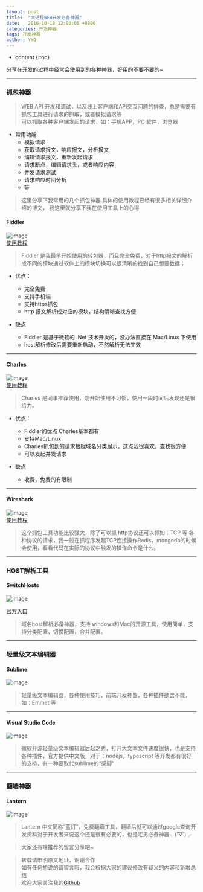 ```yaml
---
layout: post
title:  "大话程WEB开发必备神器"
date:   2016-10-18 12:00:05 +0800
categories: 开发神器
tags: 开发神器  
author: YYQ
---
```


* content
{:toc} 


分享在开发的过程中经常会使用到的各种神器，好用的不要不要的~









---

### 抓包神器

> WEB API 开发和调试，以及线上客户端和API交互问题的排查，总是需要有抓包工具进行请求的抓取，或者模拟请求等   
> 可以抓取各种客户端发起的请求，如：手机APP，PC 软件，浏览器   


* 常用功能
    * 模拟请求
    * 获取请求报文，响应报文，分析报文
    * 编辑请求报文，重新发起请求
    * 请求断点，编辑请求头，或者响应内容
    * 并发请求测试
    * 请求响应时间分析
    * 等

> 这里分享下我常用的几个抓包神器,具体的使用教程已经有很多相关详细介绍的博文， 我这里就分享下我在使用工具上的心得

#### Fiddler

![image](http://demo.thankbabe.com/blog/images/fiddler.png)   
[使用教程](http://www.cnblogs.com/TankXiao/archive/2012/02/06/2337728.html)

> Fiddler 是我最早开始使用的转包器，而且完全免费，对于http报文的解析成不同的模块通过软件上的模块切换可以很清晰的找到自己想要数据；

* 优点：
    * 完全免费
    * 支持手机端
    * 支持https抓包
    * http 报文解析成对应的模块，结构清晰查找方便
    
* 缺点
    * Fiddler 是基于微软的 .Net 技术开发的，没办法直接在 Mac/Linux 下使用 
    * host解析修改后需要重新启动，不然解析无法生效
    
---  

#### Charles 

![image](http://demo.thankbabe.com/blog/images/Charles.png)   
[使用教程](http://www.cnblogs.com/TankXiao/archive/2012/02/06/2337728.html)

> Charles 是同事推荐使用，刚开始使用不习惯，使用一段时间后发现还是很给力。
* 优点：
    * Fiddler的优点 Charles基本都有
    * 支持Mac/Linux
    * Charles抓包到的请求根据域名分类展示，这点我很喜欢，查找很方便
    * 可以发起并发请求

* 缺点
    * 收费，免费的有限制

---

#### Wireshark

![image](http://demo.thankbabe.com/blog/images/Wireshark.png)   
[使用教程](http://www.cnblogs.com/TankXiao/archive/2012/10/10/2711777.html)

> 这个抓包工具功能比较强大，除了可以抓 http协议还可以抓如：TCP 等 各种协议的请求，我一般在抓程序发起TCP连接操作Redis，mongodb的时候会使用，看看代码在实际的协议中触发的操作命令是什么。

---

### HOST解析工具

#### SwitchHosts
![image](http://demo.thankbabe.com/blog/images/shost.png) 

[官方入口](https://oldj.github.io/SwitchHosts/)

> 域名host解析必备神器，支持 windows和Mac的开源工具，使用简单，支持分类配置，切换配置，合并配置。  

---

### 轻量级文本编辑器

#### Sublime

![image](http://demo.thankbabe.com/blog/images/sublime.png)
> 轻量级文本编辑器，各种使用技巧，前端开发神器，各种插件欲罢不能，如：Emmet 等

---

#### Visual Studio Code

![image](http://demo.thankbabe.com/blog/images/vscode.png)

> 微软开源轻量级文本编辑器后起之秀，打开大文本文件速度很快，也是支持各种插件，官方提供中文版，对于：nodejs，typescript 等开发都有很好的支持，有一种要取代sublime的“感脚”

---

### 翻墙神器

#### Lantern
![image](http://demo.thankbabe.com/blog/images/lantern.png)

> Lantern 中文简称“蓝灯”，免费翻墙工具，翻墙后就可以通过google查询开发资料对于开发者来说这个还是很有必要的，也是宅男必备神器╮(‵▽′)╭  


> 大家还有啥推荐的留言分享吧~


> 转载请申明原文地址，谢谢合作   
> 如有任何想说的请留言哦，我会根据大家的建议修改有疑义的内容和新增总结    
> 欢迎大家关注我的[Github](https://github.com/SFLAQiu)   

